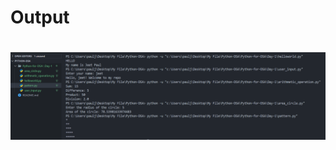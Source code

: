 <h1>Output<h1>
<img src="/Python-for-DSA/Day-01/Screenshot 2024-12-11 215320.png" alt="Task 1 Output" width="600">